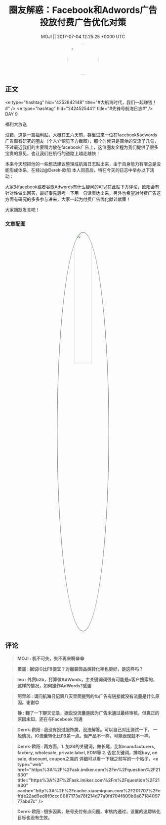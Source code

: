 <h1 align="center">圈友解惑：Facebook和Adwords广告投放付费广告优化对策</h1>




<p align="center">
    <a>MOJI || 2017-07-04 12:25:25 &#43;0000 UTC</a>
</p>

<div align="center">
    <img src="https://images.zsxq.com/FpQ7GYdIcQCWRvkzfRNBtrACxn_y?e=1590940799&amp;token=kIxbL07-8jAj8w1n4s9zv64FuZZNEATmlU_Vm6zD:Ke4gu1rnxYjG0mIj0gJbtV1P0BQ=" width="100" height="100" style="border:1px solid;border-radius:50%; color:#ffffff"/>
</div>




## 正文

<div>
&lt;e type=&#34;hashtag&#34; hid=&#34;4252842148&#34; title=&#34;#大航海时代，我们一起赚钱！#&#34; /&gt; &lt;e type=&#34;hashtag&#34; hid=&#34;2424525441&#34; title=&#34;#先锋号航海日志#&#34; /&gt;   DAY 9

  福利大放送

  没错，这是一篇福利贴，大概在五六天前，群里进来一位在facebook&amp;adwords广告颇有研究的圈友（个人介绍见下方截图），那个时候只是简单的交流了几句，不过最近我们的主要精力放在facebook广告上，这位圈友全程为我们提供了很多宝贵的意见，也让我们在航行的道路上越走越快！

  本来今天想把他的一些想法建议整理成航海日志贴出来，由于自身能力有限总是没能形成体系，在经过@Derek-欧阳 本人同意后，特在今天的日志中举办以下活动：

  大家对facebook或者谷歌Adwords有什么疑问的可以在此贴下方评论，欧阳会有针对性做出回答，最好事先思考一下用一句话表达出来，另外也希望对付费广告这方面有研究的多多参与进来，大家一起为付费广告优化献计献策！

  大家踊跃发言吧！
</div>

### 文章配图

<div class="image" align="center">

<img src="https://images.zsxq.com/Fvb36WsqQp41PrypB9Wxo_yqNiZU?e=1590940799&amp;token=kIxbL07-8jAj8w1n4s9zv64FuZZNEATmlU_Vm6zD:VwFlDTsOZvYH_2olwq4kZhlEDto=" width="33%" height="33%" style="border:1px solid;border-radius:50%; color:#3c3f41"/>

</div>


## 评论

<div align="left">
<div>

<blockquote >
<span> <strong>MOJI : 机不可失，失不再来啊😁😁 </strong></span>
</blockquote>

<blockquote >
<span> <strong>萧遥 : 据说IG比FB便宜？对服装饰品类转化率也更好，是这样吗？ </strong></span>
</blockquote>

<blockquote >
<span> <strong>leo : 外贸b2b，打算做AdWords，主关键词词很有可能是c客户搜索的，这样的情况，如何操作AdWords?感谢 </strong></span>
</blockquote>

<blockquote >
<span> <strong>阿里郎 : 请问航海日记第八天里面提到的fb广告有链接就没有流量是什么原因。谢谢😊 </strong></span>
</blockquote>

<blockquote >
<span> <strong>静 : 翻了一下聊天记录，据说没流量是因为广告未通过最终审核，但真正的原因未知，还在与Facebook 沟通 </strong></span>
</blockquote>

<blockquote >
<span> <strong>Derek-欧阳 : 我没有投过服饰类，没法解答。可以自己对比测试一下。
一般情况，IG流量转化比FB差一点。但产品不一样，可能表现就不一样。 </strong></span>
</blockquote>

<blockquote >
<span> <strong>Derek-欧阳 : 两方面，1. 加2B的关键词，做长尾，比如manufacturers, factory, wholesale, private label, EDM等 2. 否定关键词，排除buy, on sale, discount, coupon之类的
详细可以看一下我之前写的一个帖子，&lt;e type=&#34;web&#34; href=&#34;https%3A%2F%2Fask.imiker.com%2Fm%2Fquestion%2F21630&#34; title=&#34;https%3A%2F%2Fask.imiker.com%2Fm%2Fquestion%2F21630&#34; cache=&#34;http%3A%2F%2Fcache.xiaomiquan.com%2F201707%2Feffde22ad9ed8f9ccc0087173a78f214d77a9fd704f809b6a8718409777abd7c&#34; /&gt; </strong></span>
</blockquote>

<blockquote >
<span> <strong>Derek-欧阳 : 很多因素，账号支付有点问题，审核内通过，设置的追踪转化目标也没有生效。 </strong></span>
</blockquote>

</div>
</div>